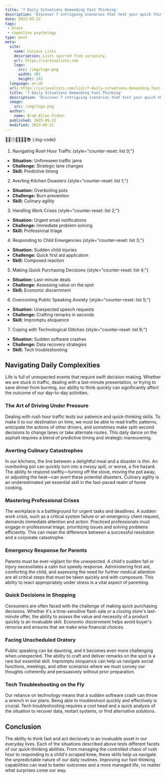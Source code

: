 ```yaml
---
title: '7 Daily Situations Demanding Fast Thinking'
description: 'Discover 7 intriguing scenarios that test your quick thinking skills. Solve puzzles, face challenges, and embrace your curious nature to overcome daily obstacles.'
date: 2023-05-22
tags:
 - brain
 - cognitive psychology
type: post
meta:
  site:
    name: Curious Lists
    description: Lists spurred from curiosity.
    url: https://curiouslists.com
    logo:
      src: /img/logo.png
      width: 301
      height: 242
  language: en-US
  url: https://curiouslists.com/list/7-daily-situations-demanding-fast-thinking
  title: '7 Daily Situations Demanding Fast Thinking'
  description: 'Discover 7 intriguing scenarios that test your quick thinking skills. Solve puzzles, face challenges, and embrace your curious nature to overcome daily obstacles.'
  image:
    src: /img/logo.png
  author:
    name: Brad Allen Fisher
  published: 2023-05-22
  modified: 2023-05-22
---
```



🚦🔥🕒🏃‍♂️💡🛒📚 {.big-code}

1. Navigating Rush Hour Traffic {style="counter-reset: list 0;"}
  - **Situation:** Unforeseen traffic jams
  - **Challenge:** Strategic lane changes
  - **Skill:** Predictive timing

2. Averting Kitchen Disasters {style="counter-reset: list 1;"}
  - **Situation:** Overboiling pots
  - **Challenge:** Burn prevention
  - **Skill:** Culinary agility

3. Handling Work Crises {style="counter-reset: list 2;"}
  - **Situation:** Urgent email notifications
  - **Challenge:** Immediate problem-solving
  - **Skill:** Professional triage

4. Responding to Child Emergencies {style="counter-reset: list 3;"}
  - **Situation:** Sudden child injuries
  - **Challenge:** Quick first aid application
  - **Skill:** Composed reaction

5. Making Quick Purchasing Decisions {style="counter-reset: list 4;"}
  - **Situation:** Last-minute deals
  - **Challenge:** Assessing value on the spot
  - **Skill:** Economic discernment

6. Overcoming Public Speaking Anxiety {style="counter-reset: list 5;"}
  - **Situation:** Unexpected speech requests
  - **Challenge:** Crafting remarks in seconds
  - **Skill:** Impromptu eloquence

7. Coping with Technological Glitches {style="counter-reset: list 6;"}
  - **Situation:** Sudden software crashes
  - **Challenge:** Data recovery strategies
  - **Skill:** Tech troubleshooting

## Navigating Daily Complexities
Life is full of unexpected events that require swift decision-making. Whether we are stuck in traffic, dealing with a last-minute presentation, or trying to save dinner from burning, our ability to think quickly can significantly affect the outcome of our day-to-day activities.

### The Art of Driving Under Pressure
Dealing with rush hour traffic tests our patience and quick-thinking skills. To make it to our destination on time, we must be able to read traffic patterns, anticipate the actions of other drivers, and sometimes make split-second decisions to change lanes or take alternate routes. This daily dance on the asphalt requires a blend of predictive timing and strategic maneuvering.

### Averting Culinary Catastrophes
In our kitchens, the line between a delightful meal and a disaster is thin. An overboiling pot can quickly turn into a messy spill, or worse, a fire hazard. The ability to respond swiftly—turning off the stove, moving the pot away, or adjusting the heat—can avert these potential disasters. Culinary agility is an underestimated yet essential skill in the fast-paced realm of home cooking.

### Mastering Professional Crises
The workplace is a battleground for urgent tasks and deadlines. A sudden work crisis, such as a critical system failure or an emergency client request, demands immediate attention and action. Practiced professionals must engage in professional triage, prioritizing issues and solving problems efficiently. This can mean the difference between a successful resolution and a corporate catastrophe.

### Emergency Response for Parents
Parents must be ever-vigilant for the unexpected. A child's sudden fall or injury necessitates a calm but speedy response. Administering first aid, comforting the child, and assessing the need for further medical attention are all critical steps that must be taken quickly and with composure. This ability to react appropriately under stress is a vital aspect of parenting.

### Quick Decisions in Shopping
Consumers are often faced with the challenge of making quick purchasing decisions. Whether it's a time-sensitive flash sale or a closing store's last-minute offer, the ability to assess the value and necessity of a product quickly is an invaluable skill. Economic discernment helps avoid buyer's remorse and ensures that we make wise financial choices.

### Facing Unscheduled Oratory
Public speaking can be daunting, and it becomes even more challenging when unexpected. The ability to craft and deliver remarks on the spot is a rare but essential skill. Impromptu eloquence can help us navigate social functions, meetings, and other scenarios where we must convey our thoughts coherently and persuasively without prior preparation.

### Tech Troubleshooting on the Fly
Our reliance on technology means that a sudden software crash can throw a wrench in our plans. Being able to troubleshoot quickly and effectively is crucial. Tech troubleshooting requires a cool head and a quick analysis of the situation to recover data, restart systems, or find alternative solutions.

## Conclusion
The ability to think fast and act decisively is an invaluable asset in our everyday lives. Each of the situations described above tests different facets of our quick-thinking abilities. From managing the controlled chaos of rush hour to responding to a child's scraped knee, these skills help us navigate the unpredictable nature of our daily routines. Improving our fast-thinking capabilities can lead to better outcomes and a more managed life, no matter what surprises come our way.
